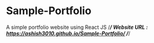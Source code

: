# Sample-Portfolio
A simple portfolio website using React JS
/*************************************/
Website URL :
https://ashish3010.github.io/Sample-Portfolio/
/*************************************/
